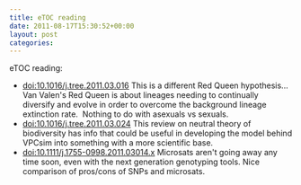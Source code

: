 ```yaml
---
title: eTOC reading
date: 2011-08-17T15:30:52+00:00
layout: post
categories:
---
```

eTOC reading:

  * [doi:10.1016/j.tree.2011.03.016][1] This is a different Red Queen hypothesis... Van Valen's Red Queen is about lineages needing to continually diversify and evolve in order to overcome the background lineage extinction rate.  Nothing to do with asexuals vs sexuals.
  * [doi:10.1016/j.tree.2011.03.024][2] This review on neutral theory of biodiversity has info that could be useful in developing the model behind VPCsim into something with a more scientific base.
  * [doi:10.1111/j.1755-0998.2011.03014.x][3] Microsats aren't going away any time soon, even with the next generation genotyping tools. Nice comparison of pros/cons of SNPs and microsats.

[1]: http://doi.org/10.1016/j.tree.2011.03.016
[2]: http://doi.org/10.1016/j.tree.2011.03.024
[3]: http://doi.org/10.1111/j.1755-0998.2011.03014.x
